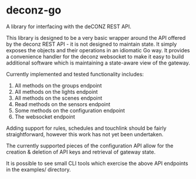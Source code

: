 # deconz-go
A library for interfacing with the deCONZ REST API.

This library is designed to be a very basic wrapper around the API offered by the deconz REST API - it is not designed to maintain state. It simply exposes the objects and their operations in an idiomatic Go way. It provides a convenience handler for the deconz websocket to make it easy to build additional software which is maintaining a state-aware view of the gateway.

Currently implemented and tested functionality includes:
1. All methods on the groups endpoint
2. All methods on the lights endpoint
3. All methods on the scenes endpoint
4. Read methods on the sensors endpoint
5. Some methods on the configuration endpoint
6. The websocket endpoint

Adding support for rules, schedules and touchlink should be fairly straightforward, however this work has not yet been undertaken.

The currently supported pieces of the configuration API allow for the creation & deletion of API keys and retrieval of gateway state.

It is possible to see small CLI tools which exercise the above API endpoints in the examples/ directory.
